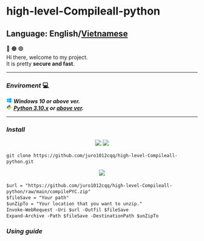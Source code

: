 # high-level-Compileall-python
## Language: <strong>English</strong>/[<strong>Vietnamese</strong>](https://github.com/juro1012cqq/high-level-Compileall-python/blob/main/vietnamese.md)

:red_circle: :orange_circle: :green_circle:
<br/>Hi there, welcome to my project.
<br/>It is pretty <strong>secure and fast</strong>.
<br/>

---

### <strong><i>Enviroment</i></strong> :computer:
![Window 10 icon](/Image/icons8-windows-10-15.png) ***Windows 10 or above ver.***
<br/>
![Python icon](/Image/icons8-python-15.png) ***[Python 3.10.x](https://www.python.org/ftp/python/3.10.2/python-3.10.2-amd64.exe) or [above ver](https://www.python.org/downloads/).***
<br/>

---

### <strong><i>Install</i></strong>
<div align="center">
<a href="#CMD" title="Command Prompt"><image src="https://github.com/juro1012cqq/high-level-Compileall-python/blob/main/Image/icons8-command-line-50.png"/></a>
<a href="https://git.com" title="Git"><image src="https://github.com/juro1012cqq/high-level-Compileall-python/blob/main/Image/icons8-git-50.png"/></a>
</div>


```PS1
git clone https://github.com/juro1012cqq/high-level-Compileall-python.git
```

<div align="center">
<a href="#CMD" title="Windows PowerShell"><image src="https://github.com/juro1012cqq/high-level-Compileall-python/blob/main/Image/icons8-powershell-50.png"/></a>
</div>

```PS1
$url = "https://github.com/juro1012cqq/high-level-Compileall-python/raw/main/compilePYC.zip"
$fileSave = "Your path"
$unZipTo = "Your location that you want to unzip."
Invoke-WebRequest -Uri $url -Outfil $fileSave
Expand-Archive -Path $fileSave -DestinationPath $unZipTo
```

### <strong><i>Using guide</i></strong>
